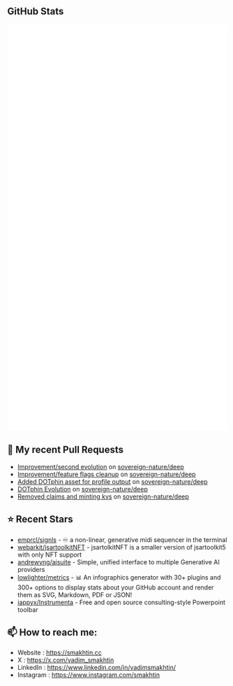 ## GitHub Stats

<p align="left"><img src="https://raw.githubusercontent.com/smakhtin/smakhtin/main/github-metrics.svg" /></p>

## 🔨 My recent Pull Requests

- [Improvement/second evolution](https://github.com/sovereign-nature/deep/pull/1913) on [sovereign-nature/deep](https://github.com/sovereign-nature/deep)
- [Improvement/feature flags cleanup](https://github.com/sovereign-nature/deep/pull/1908) on [sovereign-nature/deep](https://github.com/sovereign-nature/deep)
- [Added DOTphin asset for profile output](https://github.com/sovereign-nature/deep/pull/1907) on [sovereign-nature/deep](https://github.com/sovereign-nature/deep)
- [DOTphin Evolution](https://github.com/sovereign-nature/deep/pull/1902) on [sovereign-nature/deep](https://github.com/sovereign-nature/deep)
- [Removed claims and minting kvs](https://github.com/sovereign-nature/deep/pull/1889) on [sovereign-nature/deep](https://github.com/sovereign-nature/deep)
## ⭐ Recent Stars

- [emprcl/signls](https://github.com/emprcl/signls) - :infinity: a non-linear, generative midi sequencer in the terminal
- [webarkit/jsartoolkitNFT](https://github.com/webarkit/jsartoolkitNFT) - jsartolkitNFT is a smaller version of jsartoolkit5 with only NFT support
- [andrewyng/aisuite](https://github.com/andrewyng/aisuite) - Simple, unified interface to multiple Generative AI providers 
- [lowlighter/metrics](https://github.com/lowlighter/metrics) - 📊 An infographics generator with 30&#43; plugins and 300&#43; options to display stats about your GitHub account and render them as SVG, Markdown, PDF or JSON!
- [iappyx/Instrumenta](https://github.com/iappyx/Instrumenta) - Free and open source consulting-style Powerpoint toolbar
## 📫 How to reach me:
  - Website   : <https://smakhtin.cc>
  - X   : <https://x.com/vadim_smakhtin>
  - LinkedIn   : <https://www.linkedin.com/in/vadimsmakhtin/>
  - Instagram    : <https://www.instagram.com/smakhtin>


